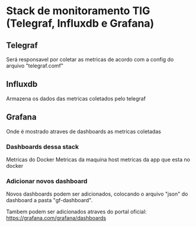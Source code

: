 # Stack de monitoramento TIG (Telegraf, Influxdb e Grafana)

## Telegraf
Será responsavel por coletar as metricas de acordo com a config do arquivo "telegraf.comf"

## Influxdb
Armazena os dados das metricas coletados pelo telegraf

## Grafana
Onde é mostrado atraves de dashboards as metricas coletadas

### Dashboards dessa stack
Metricas do Docker
Metricas da maquina host
metricas da app que esta no docker

### Adicionar novos dashboard

Novos dashboards podem ser adicionados, colocando o arquivo "json" do dashboard a pasta "gf-dashboard".

Tambem podem ser adicionados atraves do portal oficial:
https://grafana.com/grafana/dashboards
